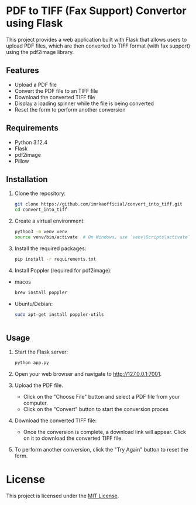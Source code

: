 # PDF to TIFF (Fax Support) Convertor using Flask

This project provides a web application built with Flask that allows users to upload PDF files, which are then converted to TIFF format (with fax support) using the pdf2image library.

## Features

- Upload a PDF file
- Convert the PDF file to an TIFF file
- Download the converted TIFF file
- Display a loading spinner while the file is being converted
- Reset the form to perform another conversion

## Requirements

- Python 3.12.4
- Flask
- pdf2image
- Pillow

## Installation

1. Clone the repository:
    ```sh
    git clone https://github.com/imrkaofficial/convert_into_tiff.git
    cd convert_into_tiff


2. Create a virtual environment:
    ```sh
    python3 -m venv venv
    source venv/bin/activate  # On Windows, use `venv\Scripts\activate`


3. Install the required packages:
    ```sh
    pip install -r requirements.txt

4. Install Poppler (required for pdf2image):
- macos
    ```sh
   brew install poppler

- Ubuntu/Debian:
    ```sh
    sudo apt-get install poppler-utils



## Usage

1. Start the Flask server:
    ```sh
    python app.py

2. Open your web browser and navigate to http://127.0.0.1:7001.

3. Upload the PDF file.
    - Click on the "Choose File" button and select a PDF file from your computer.
    - Click on the "Convert" button to start the conversion proces

4. Download the converted TIFF file:
    - Once the conversion is complete, a download link will appear. Click on it to download the converted TIFF file.

5. To perform another conversion, click the "Try Again" button to reset the form.

 
# License
This project is licensed under the [MIT License](/LICENSE).